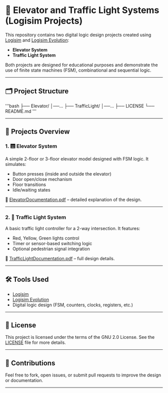 # 🚦 Elevator and Traffic Light Systems (Logisim Projects)

This repository contains two digital logic design projects created using [Logisim](http://www.cburch.com/logisim/) and [Logisim Evolution](https://github.com/logisim-evolution/logisim-evolution):

- **Elevator System**
- **Traffic Light System**

Both projects are designed for educational purposes and demonstrate the use of finite state machines (FSM), combinational and sequential logic.

---

## 🗂 Project Structure

'''bash
├── Elevator/
│──...
├── TrafficLight/
│──...
├── LICENSE
└── README.md
'''

---

## 🚀 Projects Overview

### 1. 🛗 Elevator System

A simple 2-floor or 3-floor elevator model designed with FSM logic. It simulates:

- Button presses (inside and outside the elevator)
- Door open/close mechanism
- Floor transitions
- Idle/waiting states

📄 [ElevatorDocumentation.pdf](./Elevator/ElevatorControlSystemDocumentaion.pdf) – detailed explanation of the design.

---

### 2. 🚥 Traffic Light System

A basic traffic light controller for a 2-way intersection. It features:

- Red, Yellow, Green lights control
- Timer or sensor-based switching logic
- Optional pedestrian signal integration

📄 [TrafficLightDocumentation.pdf](./TrafficLight/TrafficLightDocumentation.pdf) – full design details.

---

## 🛠 Tools Used

- [Logisim](http://www.cburch.com/logisim/)
- [Logisim Evolution](https://github.com/logisim-evolution/logisim-evolution)
- Digital logic design (FSM, counters, clocks, registers, etc.)

---

## 📜 License

This project is licensed under the terms of the GNU 2.0 License. See the [LICENSE](./LICENSE) file for more details.

---

## 🙌 Contributions

Feel free to fork, open issues, or submit pull requests to improve the design or documentation.

---
